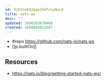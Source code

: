 ```yaml
---
id: 8jb1no642qap15mfcny0wcd
title: nats.ws
desc: ''
updated: 1698262670469
created: 1698085821687
---
```


- #repo https://github.com/nats-io/nats.ws
- [[p.builtOn]] 


## Resources

- https://nats.io/blog/getting-started-nats-ws/